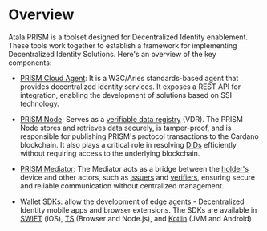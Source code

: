 # Overview

Atala PRISM is a toolset designed for Decentralized Identity enablement. These tools work together to establish a framework for implementing Decentralized Identity Solutions. Here's an overview of the key components:

* [PRISM Cloud Agent](prism-cloud-agent/overview): It is a W3C/Aries standards-based agent that provides decentralized identity services. It exposes a REST API for integration, enabling the development of solutions based on SSI technology.

* [PRISM Node](prism-node): Serves as a [verifiable data registry](/docs/concepts/glossary#verifiable-data-registry) (VDR). The PRISM Node stores and retrieves data securely, is tamper-proof, and is responsible for publishing PRISM's protocol transactions to the Cardano blockchain. It also plays a critical role in resolving [DIDs](/docs/concepts/glossary#did) efficiently without requiring access to the underlying blockchain​​​​​​.

* [PRISM Mediator](prism-mediator): The Mediator acts as a bridge between the [holder's](/docs/concepts/glossary#holder) device and other actors, such as [issuers](/docs/concepts/glossary#issuer) and [verifiers](/docs/concepts/glossary#verifier), ensuring secure and reliable communication without centralized management​​​​.

* Wallet SDKs: allow the development of edge agents - Decentralized Identity mobile apps and browser extensions. The SDKs are available in [SWIFT](https://input-output-hk.github.io/atala-prism-wallet-sdk-swift/) (iOS), [TS](https://input-output-hk.github.io/atala-prism-wallet-sdk-ts/) (Browser and Node.js), and [Kotlin](https://input-output-hk.github.io/atala-prism-wallet-sdk-kmm/) (JVM and Android) 
